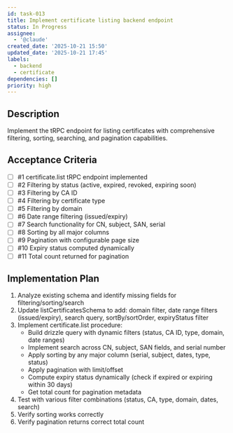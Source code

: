```yaml
---
id: task-013
title: Implement certificate listing backend endpoint
status: In Progress
assignee:
  - '@claude'
created_date: '2025-10-21 15:50'
updated_date: '2025-10-21 17:45'
labels:
  - backend
  - certificate
dependencies: []
priority: high
---
```


## Description

<!-- SECTION:DESCRIPTION:BEGIN -->
Implement the tRPC endpoint for listing certificates with comprehensive filtering, sorting, searching, and pagination capabilities.
<!-- SECTION:DESCRIPTION:END -->

## Acceptance Criteria
<!-- AC:BEGIN -->
- [ ] #1 certificate.list tRPC endpoint implemented
- [ ] #2 Filtering by status (active, expired, revoked, expiring soon)
- [ ] #3 Filtering by CA ID
- [ ] #4 Filtering by certificate type
- [ ] #5 Filtering by domain
- [ ] #6 Date range filtering (issued/expiry)
- [ ] #7 Search functionality for CN, subject, SAN, serial
- [ ] #8 Sorting by all major columns
- [ ] #9 Pagination with configurable page size
- [ ] #10 Expiry status computed dynamically
- [ ] #11 Total count returned for pagination
<!-- AC:END -->

## Implementation Plan

<!-- SECTION:PLAN:BEGIN -->
1. Analyze existing schema and identify missing fields for filtering/sorting/search
2. Update listCertificatesSchema to add: domain filter, date range filters (issued/expiry), search query, sortBy/sortOrder, expiryStatus filter
3. Implement certificate.list procedure:
   - Build drizzle query with dynamic filters (status, CA ID, type, domain, date ranges)
   - Implement search across CN, subject, SAN fields, and serial number
   - Apply sorting by any major column (serial, subject, dates, type, status)
   - Apply pagination with limit/offset
   - Compute expiry status dynamically (check if expired or expiring within 30 days)
   - Get total count for pagination metadata
4. Test with various filter combinations (status, CA, type, domain, dates, search)
5. Verify sorting works correctly
6. Verify pagination returns correct total count
<!-- SECTION:PLAN:END -->
